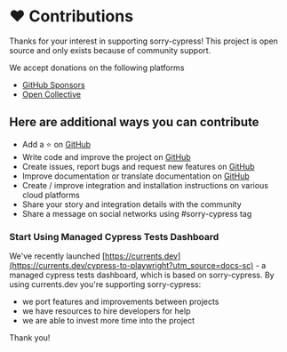 # ❤️ Contributions

Thanks for your interest in supporting sorry-cypress! This project is open source and only exists because of community support.

We accept donations on the following platforms

* [GitHub Sponsors](https://github.com/sponsors/agoldis)
* [Open Collective](https://opencollective.com/sorry-cypress)

## Here are additional ways you can contribute

* Add a ⭐️ on [GitHub](https://github.com/sorry-cypress/sorry-cypress)
* Write code and improve the project on [GitHub](https://github.com/sorry-cypress/sorry-cypress)
* Create issues, report bugs and request new features on [GitHub](https://github.com/sorry-cypress/sorry-cypress)
* Improve documentation or translate documentation on [GitHub](https://github.com/sorry-cypress/sorry-cypress.dev)
* Create / improve integration and installation instructions on various cloud platforms
* Share your story and integration details with the community
* Share a message on social networks using #sorry-cypress tag

### Start Using Managed Cypress Tests Dashboard

We've recently launched [https://currents.dev](https://currents.dev/cypress-to-playwright?utm_source=docs-sc) - a managed cypress tests dashboard, which is based on sorry-cypress. By using currents.dev you're supporting sorry-cypress:

* we port features and improvements between projects
* we have resources to hire developers for help
* we are able to invest more time into the project

Thank you!
